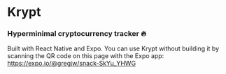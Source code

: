 # Krypt
### Hyperminimal cryptocurrency tracker 🔥

  
Built with React Native and Expo.
You can use Krypt without building it by scanning the QR code on this page with the Expo app: https://expo.io/@gregjw/snack-SkYu_YHWG
